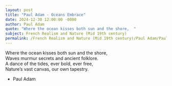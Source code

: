 ```yaml
---
layout: post
title: "Paul Adam - Oceans Embrace"
date: 2024-12-30 12:00:00 -0000
author: Paul Adam
quote: "Where the ocean kisses both sun and the shore,  "
subject: French Realism and Nature (Mid 19th century)
permalink: /French Realism and Nature (Mid 19th century)/Paul Adam/Paul Adam - Oceans Embrace
---
```


Where the ocean kisses both sun and the shore,  
Waves murmur secrets and ancient folklore.  
A dance of the tides, ever bold, ever free,  
Nature’s vast canvas, our own tapestry.

- Paul Adam
